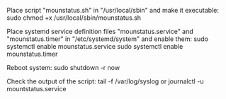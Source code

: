 Place script "mounstatus.sh" in "/usr/local/sbin" and make it executable:
sudo chmod +x /usr/local/sbin/mounstatus.sh

Place systemd service definition files "mounstatus.service" and "mounstatus.timer" in "/etc/systemd/system" and enable them:
sudo systemctl enable mounstatus.service
sudo systemctl enable mounstatus.timer

Reboot system:
sudo shutdown -r now

Check the output of the script:
tail -f /var/log/syslog
or
journalctl -u mountstatus.service
